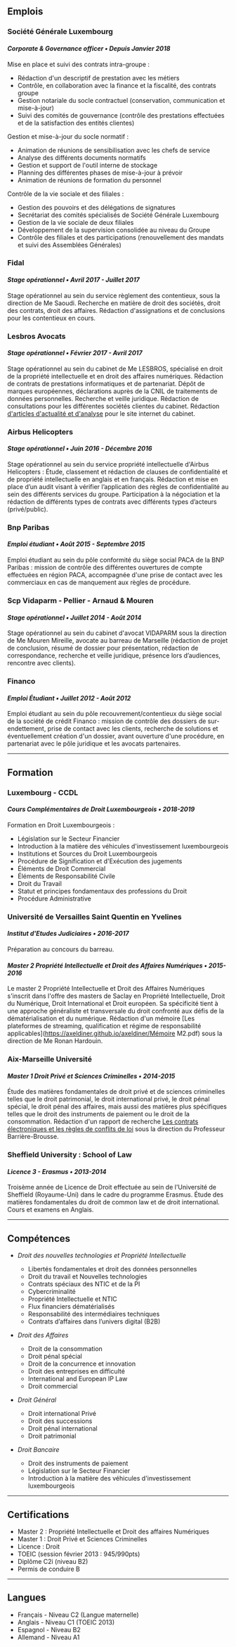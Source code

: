  <a id="Emplois"></a>
## <i class="far fa-building"></i> Emplois

### Société Générale Luxembourg
#### _Corporate & Governance officer • Depuis Janvier 2018_
Mise en place et suivi des contrats intra-groupe :
- Rédaction d'un descriptif de prestation avec les métiers
- Contrôle, en collaboration avec la finance et la fiscalité, des contrats groupe
- Gestion notariale du socle contractuel (conservation, communication et mise-à-jour)
- Suivi des comités de gouvernance (contrôle des prestations effectuées et de la satisfaction des entités clientes)

Gestion et mise-à-jour du socle normatif :
- Animation de réunions de sensibilisation avec les chefs de service
- Analyse des différents documents normatifs
- Gestion et support de l'outil interne de stockage
- Planning des différentes phases de mise-à-jour à prévoir
- Animation de réunions de formation du personnel

Contrôle de la vie sociale et des filiales :
- Gestion des pouvoirs et des délégations de signatures
- Secrétariat des comités spécialisés de Société Générale Luxembourg
- Gestion de la vie sociale de deux filiales
- Développement de la supervision consolidée au niveau du Groupe
- Contrôle des filiales et des participations (renouvellement des mandats et suivi des Assemblées Générales)

### Fidal
#### _Stage opérationnel • Avril 2017 - Juillet 2017_
Stage opérationnel au sein du service règlement des contentieux, sous la direction de Me Saoudi. Recherche en matière de droit des sociétés, droit des contrats, droit des affaires. Rédaction d'assignations et de conclusions pour les contentieux en cours.

### Lesbros Avocats
#### _Stage opérationnel • Février 2017 - Avril 2017_
Stage opérationnel au sein du cabinet de Me LESBROS, spécialisé en droit de la propriété intellectuelle et en droit des affaires numériques.
Rédaction de contrats de prestations informatiques et de partenariat. Dépôt de marques européennes, déclarations auprès de la CNIL de traitements de données personnelles. Recherche et veille juridique. Rédaction de consultations pour les différentes sociétés clientes du cabinet. Rédaction [d'articles d'actualité et d'analyse](http://www.lesbros-avocats.com/donnees-personnelles-ce-qui-change-avec-la-loi-pour-une-republique-numerique/) pour le site internet du cabinet.

### Airbus Helicopters
#### _Stage opérationnel • Juin 2016 - Décembre 2016_
Stage opérationnel au sein du service propriété intellectuelle d'Airbus Helicopters : Étude, classement et rédaction de clauses de confidentialité et de propriété intellectuelle en anglais et en français. Rédaction et mise en place d’un audit visant à vérifier l’application des règles de confidentialité au sein des différents services du groupe. Participation à la négociation et la rédaction de différents types de contrats avec différents types d’acteurs (privé/public).

### Bnp Paribas
#### _Emploi étudiant • Août 2015 - Septembre 2015_
Emploi étudiant au sein du pôle conformité du siège social PACA de la BNP Paribas : mission de contrôle des différentes ouvertures de compte effectuées en région PACA, accompagnée d'une prise de contact avec les commerciaux en cas de manquement aux règles de procédure.

### Scp Vidaparm - Pellier - Arnaud & Mouren
#### _Stage opérationnel • Juillet 2014 - Août 2014_
Stage opérationnel au sein du cabinet d'avocat VIDAPARM sous la direction de Me Mouren Mireille, avocate au barreau de Marseille (rédaction de projet de conclusion, résumé de dossier pour présentation, rédaction de correspondance, recherche et veille juridique, présence lors d’audiences, rencontre avec clients).

### Financo
#### _Emploi Étudiant • Juillet 2012 - Août 2012_
Emploi étudiant au sein du pôle recouvrement/contentieux du siège social de la société de crédit Financo : mission de contrôle des dossiers de sur-endettement, prise de contact avec les clients, recherche de solutions et éventuellement création d'un dossier, avant ouverture d'une procédure, en partenariat avec le pôle juridique et les avocats partenaires.

----------------------------
<a id="Formation"></a>
## <i class="fas fa-university"></i> Formation

### Luxembourg - CCDL
#### _Cours Complémentaires de Droit Luxembourgeois • 2018-2019_
Formation en Droit Luxembourgeois :
- Législation sur le Secteur Financier
- Introduction à la matière des véhicules d'investissement luxembourgeois
- Institutions et Sources du Droit Luxembourgeois
- Procédure de Signification et d'Exécution des jugements
- Éléments de Droit Commercial
- Éléments de Responsabilité Civile
- Droit du Travail
- Statut et principes fondamentaux des professions du Droit
- Procédure Administrative


### Université de Versailles Saint Quentin en Yvelines
#### _Institut d'Etudes Judiciaires • 2016-2017_
Préparation au concours du barreau.

#### _Master 2 Propriété Intellectuelle et Droit des Affaires Numériques • 2015-2016_
Le master 2 Propriété Intellectuelle et Droit des Affaires Numériques s'inscrit dans l'offre des masters de Saclay en Propriété Intellectuelle, Droit du Numérique, Droit International et Droit européen. Sa spécificité tient à une approche généraliste et transversale du droit confronté aux défis de la dématérialisation et du numérique.
Rédaction d'un mémoire [Les plateformes de streaming, qualification et régime de responsabilité applicables](https://axeldiner.github.io/axeldiner/Mémoire M2.pdf) sous la direction de Me Ronan Hardouin.

### Aix-Marseille Université
#### _Master 1 Droit Privé et Sciences Criminelles • 2014-2015_
Étude des matières fondamentales de droit privé et de sciences criminelles telles que le droit patrimonial, le droit international privé, le droit pénal spécial, le droit pénal des affaires, mais aussi des matières plus spécifiques telles que le droit des instruments de paiement ou le droit de la consommation.
Rédaction d'un rapport de recherche [Les contrats électroniques et les règles de conflits de loi](https://axeldiner.github.io/axeldiner/Rapport.pdf) sous la direction du Professeur Barrière-Brousse.

### Sheffield University : School of Law
#### _Licence 3 - Erasmus • 2013-2014_
Troisème année de Licence de Droit effectuée au sein de l'Université de Sheffield (Royaume-Uni) dans le cadre du programme Erasmus.
Étude des matières fondamentales du droit de common law et de droit international.
Cours et examens en Anglais.

-----------------------------------

<a id="Compétences"></a>
## <i class="fas fa-book"></i> Compétences
- _Droit des nouvelles technologies et Propriété Intellectuelle_

  - Libertés fondamentales et droit des données personnelles
  - Droit du travail et Nouvelles technologies
  - Contrats spéciaux des NTIC et de la PI
  - Cybercriminalité
  - Propriété Intellectuelle et NTIC
  - Flux financiers dématérialisés
  - Responsabilité des intermédiaires techniques
  - Contrats d’affaires dans l’univers digital (B2B)


- _Droit des Affaires_

  - Droit de la consommation
  - Droit pénal spécial
  - Droit de la concurrence et innovation
  - Droit des entreprises en difficulté
  - International and European IP Law
  - Droit commercial


- _Droit Général_

  - Droit international Privé
  - Droit des successions
  - Droit pénal international
  - Droit patrimonial


- _Droit Bancaire_

  - Droit des instruments de paiement
  - Législation sur le Secteur Financier
  - Introduction à la matière des véhicules d'investissement luxembourgeois

-----------------------------------------------

<a id="Certifications"></a>
## <i class="fas fa-certificate"></i> Certifications
- Master 2 : Propriété Intellectuelle et Droit des affaires Numériques
- Master 1 : Droit Privé et Sciences Criminelles
- Licence : Droit
- TOEIC (session février 2013 : 945/990pts)
- Diplôme C2i (niveau B2)
- Permis de conduire B

---------------------------------------------------

<a id="Langues"></a>
##  <i class="fab fa-font-awesome-flag"></i> Langues
- Français - Niveau C2 (Langue maternelle)
- Anglais - Niveau C1 (TOEIC 2013)
- Espagnol - Niveau B2
- Allemand - Niveau A1
